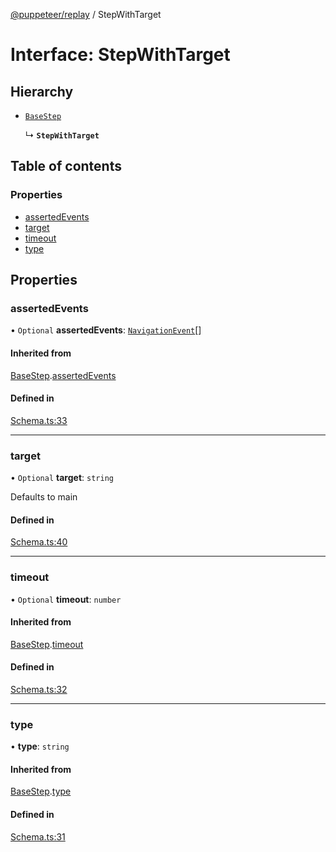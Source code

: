 [@puppeteer/replay](../README.md) / StepWithTarget

# Interface: StepWithTarget

## Hierarchy

- [`BaseStep`](Schema.BaseStep.md)

  ↳ **`StepWithTarget`**

## Table of contents

### Properties

- [assertedEvents](StepWithTarget.md#assertedevents)
- [target](StepWithTarget.md#target)
- [timeout](StepWithTarget.md#timeout)
- [type](StepWithTarget.md#type)

## Properties

### assertedEvents

• `Optional` **assertedEvents**: [`NavigationEvent`](Schema.NavigationEvent.md)[]

#### Inherited from

[BaseStep](Schema.BaseStep.md).[assertedEvents](Schema.BaseStep.md#assertedevents)

#### Defined in

[Schema.ts:33](https://github.com/puppeteer/replay/blob/main/src/Schema.ts#L33)

---

### target

• `Optional` **target**: `string`

Defaults to main

#### Defined in

[Schema.ts:40](https://github.com/puppeteer/replay/blob/main/src/Schema.ts#L40)

---

### timeout

• `Optional` **timeout**: `number`

#### Inherited from

[BaseStep](Schema.BaseStep.md).[timeout](Schema.BaseStep.md#timeout)

#### Defined in

[Schema.ts:32](https://github.com/puppeteer/replay/blob/main/src/Schema.ts#L32)

---

### type

• **type**: `string`

#### Inherited from

[BaseStep](Schema.BaseStep.md).[type](Schema.BaseStep.md#type)

#### Defined in

[Schema.ts:31](https://github.com/puppeteer/replay/blob/main/src/Schema.ts#L31)
